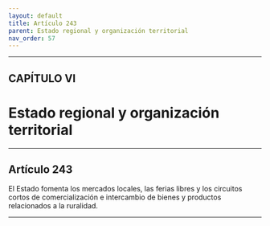 ```yaml
---
layout: default
title: Artículo 243
parent: Estado regional y organización territorial
nav_order: 57
---
```


---

## CAPÍTULO VI
# Estado regional y organización territorial

---

## Artículo 243

El Estado fomenta los mercados locales, las ferias libres y los circuitos cortos de comercialización e intercambio de bienes y productos relacionados a la ruralidad.

---
